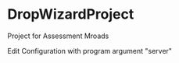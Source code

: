 # DropWizardProject
Project for Assessment Mroads

Edit Configuration with program argument "server"
